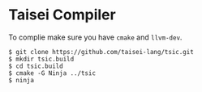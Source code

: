 # Taisei Compiler

To complie make sure you have `cmake` and `llvm-dev`.

```shell
$ git clone https://github.com/taisei-lang/tsic.git
$ mkdir tsic.build
$ cd tsic.build
$ cmake -G Ninja ../tsic
$ ninja
```